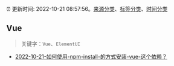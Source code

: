 :alarm_clock: 更新时间: 2022-10-21 08:57:56。[来源分类](../README.md)、[标签分类](../TAGS.md)、[时间分类](../TIMELINE.md)

## Vue


> 关键字：`Vue`、`ElementUI`



- [2022-10-21-如何使用-npm-install-<git-URL>的方式安装-vue-这个依赖？](https://www.v2ex.com/t/888751) 